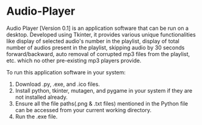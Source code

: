 # Audio-Player
Audio Player [Version 0.1] is an application software that can be run on a desktop. Developed using Tkinter, it provides various unique functionalities like display of selected audio's number in the playlist, display of total number of audios present in the playlist, skipping audio by 30 seconds forward/backward, auto removal of corrupted mp3 files from the playlist, etc. which no other pre-existing mp3 players provide.

To run this application software in your system:
1. Download .py, .exe, and .ico files.
2. Install python, tkinter, mutagen, and pygame in your system if they are not installed already.
3. Ensure all the file paths(.png & .txt files) mentioned in the Python file can be accessed from your current working directory.
4. Run the .exe file.
